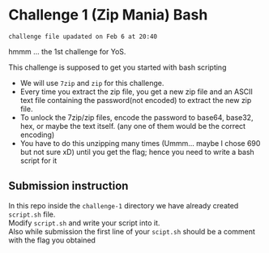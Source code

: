   # Challenge 1 (Zip Mania) Bash
```
challenge file upadated on Feb 6 at 20:40
```
hmmm ... the 1st challenge for YoS.

This challenge is supposed to get you started with bash scripting </br>

* We will use `7zip` and `zip` for this challenge.
* Every time you extract the zip file, you get a new zip file and an ASCII text file containing the password(not encoded) to extract the new zip file.
* To unlock the 7zip/zip files, encode the password to base64, base32, hex, or maybe the text itself. (any one of them would be the correct encoding)
* You have to do this unzipping many times (Ummm... maybe I chose 690 but not sure xD) until you get the flag; hence you need to write a bash script for it 

## Submission instruction
In this repo inside the `challenge-1` directory we have already created `script.sh` file. </br>
Modify `script.sh` and write your script into it. </br>
Also while submission the first line of your `scipt.sh` should be a comment with the flag you obtained
